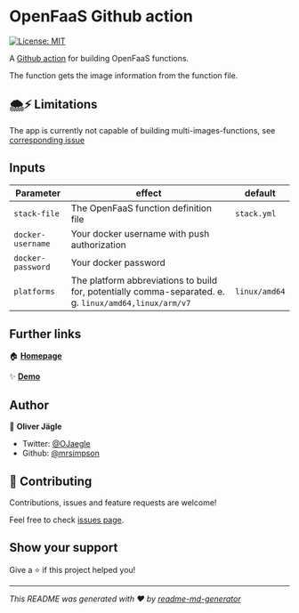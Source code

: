 # OpenFaaS Github action

[![License: MIT](https://img.shields.io/badge/License-MIT-yellow.svg)](https://opensource.org/licenses/MIT)

 A [Github action](https://help.github.com/en/actions/getting-started-with-github-actions) for building OpenFaaS functions.

The function gets the image information from the function file.

## 🌨⚡️ Limitations

The app is currently not capable of building multi-images-functions, see [corresponding issue](https://github.com/mrsimpson/action-openfaas-build/issues/4)

## Inputs

| Parameter | effect   | default |
| ----      |   ----   | ----    |
| `stack-file` | The OpenFaaS function definition file | `stack.yml` |
| `docker-username` | Your docker username with push authorization | |
| `docker-password` | Your docker password | |
| `platforms` | The platform abbreviations to build for, potentially comma-separated. e. g. `linux/amd64,linux/arm/v7` | `linux/amd64` |

## Further links

🏠 [**Homepage**](https://github.com/mrsimpson/action-openfaas-build)

✨ [**Demo**](https://github.com/open-abap/openfaas-fn-fibonacci/actions)

## Author

👤 **Oliver Jägle**

* Twitter: [@OJaegle](https://twitter.com/OJaegle)
* Github: [@mrsimpson](https://github.com/mrsimpson)

## 🤝 Contributing

Contributions, issues and feature requests are welcome!

Feel free to check [issues page](https://github.com/mrsimpson/action-openfaas-build/issues). 

## Show your support

Give a ⭐️ if this project helped you!


***
_This README was generated with ❤️ by [readme-md-generator](https://github.com/kefranabg/readme-md-generator)_